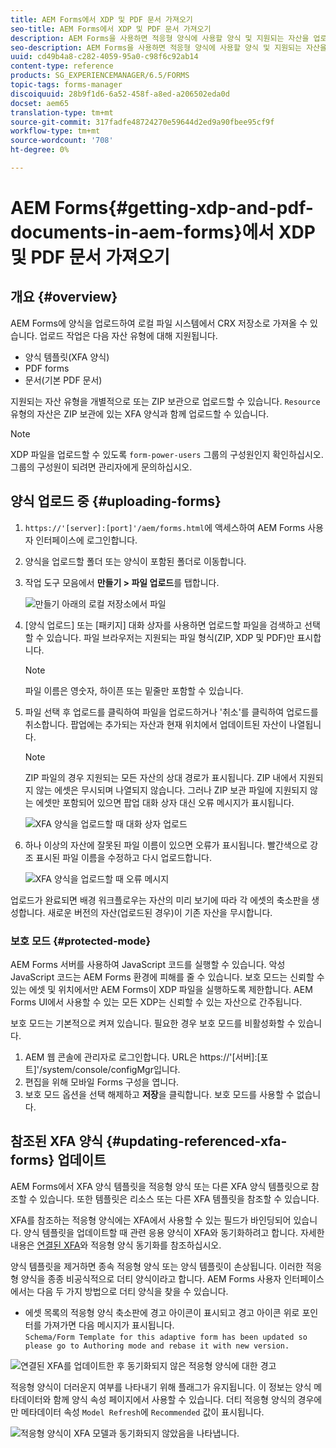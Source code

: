 ```yaml
---
title: AEM Forms에서 XDP 및 PDF 문서 가져오기
seo-title: AEM Forms에서 XDP 및 PDF 문서 가져오기
description: AEM Forms을 사용하면 적응형 양식에 사용할 양식 및 지원되는 자산을 업로드할 수 있습니다. 또한 양식 및 관련 리소스를 ZIP으로 일괄 업로드할 수도 있습니다.
seo-description: AEM Forms을 사용하면 적응형 양식에 사용할 양식 및 지원되는 자산을 업로드할 수 있습니다. 또한 양식 및 관련 리소스를 ZIP으로 일괄 업로드할 수도 있습니다.
uuid: cd49b4a8-c282-4059-95a0-c98f6c92ab14
content-type: reference
products: SG_EXPERIENCEMANAGER/6.5/FORMS
topic-tags: forms-manager
discoiquuid: 28b9f1d6-6a52-458f-a8ed-a206502eda0d
docset: aem65
translation-type: tm+mt
source-git-commit: 317fadfe48724270e59644d2ed9a90fbee95cf9f
workflow-type: tm+mt
source-wordcount: '708'
ht-degree: 0%

---
```



# AEM Forms{#getting-xdp-and-pdf-documents-in-aem-forms}에서 XDP 및 PDF 문서 가져오기

## 개요 {#overview}

AEM Forms에 양식을 업로드하여 로컬 파일 시스템에서 CRX 저장소로 가져올 수 있습니다. 업로드 작업은 다음 자산 유형에 대해 지원됩니다.

* 양식 템플릿(XFA 양식)
* PDF forms
* 문서(기본 PDF 문서)

지원되는 자산 유형을 개별적으로 또는 ZIP 보관으로 업로드할 수 있습니다. `Resource` 유형의 자산은 ZIP 보관에 있는 XFA 양식과 함께 업로드할 수 있습니다.

>[!NOTE]
>
>XDP 파일을 업로드할 수 있도록 `form-power-users` 그룹의 구성원인지 확인하십시오. 그룹의 구성원이 되려면 관리자에게 문의하십시오.

## 양식 업로드 중 {#uploading-forms}

1. `https://'[server]:[port]'/aem/forms.html`에 액세스하여 AEM Forms 사용자 인터페이스에 로그인합니다.
1. 양식을 업로드할 폴더 또는 양식이 포함된 폴더로 이동합니다.
1. 작업 도구 모음에서 **만들기 > 파일 업로드**&#x200B;를 탭합니다.

   ![만들기 아래의 로컬 저장소에서 파일](assets/step.png)

1. [양식 업로드] 또는 [패키지] 대화 상자를 사용하면 업로드할 파일을 검색하고 선택할 수 있습니다. 파일 브라우저는 지원되는 파일 형식(ZIP, XDP 및 PDF)만 표시합니다.

   >[!NOTE]
   >
   >파일 이름은 영숫자, 하이픈 또는 밑줄만 포함할 수 있습니다.

1. 파일 선택 후 업로드를 클릭하여 파일을 업로드하거나 &#39;취소&#39;를 클릭하여 업로드를 취소합니다. 팝업에는 추가되는 자산과 현재 위치에서 업데이트된 자산이 나열됩니다.

   >[!NOTE]
   >
   >ZIP 파일의 경우 지원되는 모든 자산의 상대 경로가 표시됩니다. ZIP 내에서 지원되지 않는 에셋은 무시되며 나열되지 않습니다. 그러나 ZIP 보관 파일에 지원되지 않는 에셋만 포함되어 있으면 팝업 대화 상자 대신 오류 메시지가 표시됩니다.

   ![XFA 양식을 업로드할 때 대화 상자 업로드](assets/upload-scr.png)

1. 하나 이상의 자산에 잘못된 파일 이름이 있으면 오류가 표시됩니다. 빨간색으로 강조 표시된 파일 이름을 수정하고 다시 업로드합니다.

   ![XFA 양식을 업로드할 때 오류 메시지](assets/upload-scr-err.png)

업로드가 완료되면 배경 워크플로우는 자산의 미리 보기에 따라 각 에셋의 축소판을 생성합니다. 새로운 버전의 자산(업로드된 경우)이 기존 자산을 무시합니다.

### 보호 모드 {#protected-mode}

AEM Forms 서버를 사용하여 JavaScript 코드를 실행할 수 있습니다. 악성 JavaScript 코드는 AEM Forms 환경에 피해를 줄 수 있습니다. 보호 모드는 신뢰할 수 있는 에셋 및 위치에서만 AEM Forms이 XDP 파일을 실행하도록 제한합니다. AEM Forms UI에서 사용할 수 있는 모든 XDP는 신뢰할 수 있는 자산으로 간주됩니다.

보호 모드는 기본적으로 켜져 있습니다. 필요한 경우 보호 모드를 비활성화할 수 있습니다.

1. AEM 웹 콘솔에 관리자로 로그인합니다. URL은 https://&#39;[서버]:[포트]&#39;/system/console/configMgr입니다.
1. 편집을 위해 모바일 Forms 구성을 엽니다.
1. 보호 모드 옵션을 선택 해제하고 **저장**&#x200B;을 클릭합니다. 보호 모드를 사용할 수 없습니다.

## 참조된 XFA 양식 {#updating-referenced-xfa-forms} 업데이트

AEM Forms에서 XFA 양식 템플릿을 적응형 양식 또는 다른 XFA 양식 템플릿으로 참조할 수 있습니다. 또한 템플릿은 리소스 또는 다른 XFA 템플릿을 참조할 수 있습니다.

XFA를 참조하는 적응형 양식에는 XFA에서 사용할 수 있는 필드가 바인딩되어 있습니다. 양식 템플릿을 업데이트할 때 관련 응용 양식이 XFA와 동기화하려고 합니다. 자세한 내용은 [연결된 XFA](../../forms/using/synchronizing-adaptive-forms-xfa.md)와 적응형 양식 동기화를 참조하십시오.

양식 템플릿을 제거하면 종속 적응형 양식 또는 양식 템플릿이 손상됩니다. 이러한 적응형 양식을 종종 비공식적으로 더티 양식이라고 합니다. AEM Forms 사용자 인터페이스에서는 다음 두 가지 방법으로 더티 양식을 찾을 수 있습니다.

* 에셋 목록의 적응형 양식 축소판에 경고 아이콘이 표시되고 경고 아이콘 위로 포인터를 가져가면 다음 메시지가 표시됩니다.\
   `Schema/Form Template for this adaptive form has been updated so please go to Authoring mode and rebase it with new version.`

![연결된 XFA를 업데이트한 후 동기화되지 않은 적응형 양식에 대한 경고](assets/dirtyaf.png)

적응형 양식이 더러운지 여부를 나타내기 위해 플래그가 유지됩니다. 이 정보는 양식 메타데이터와 함께 양식 속성 페이지에서 사용할 수 있습니다. 더티 적응형 양식의 경우에만 메타데이터 속성 `Model Refresh`에 `Recommended` 값이 표시됩니다.

![적응형 양식이 XFA 모델과 동기화되지 않았음을 나타냅니다.](assets/model-refresh.png)

